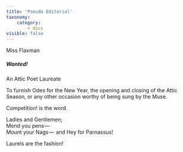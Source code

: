 ```yaml
---
title: 'Pseudo Editorial'
taxonomy:
    category:
        - docs
visible: false
---
```


<div class="author">Miss Flaxman</div>

<div class="center" markdown="1">

##### Wanted!  

An Attic Poet Laureate  

To furnish Odes for the New Year, the opening and closing of the Attic Season, or any other occasion worthy of being sung by the Muse.  

Competition! is the word.  

Ladies and Gentlemen;  
Mend you pens —   
Mount your Nags —  
and Hey for Parnassus!

Laurels are the fashion!

</div>